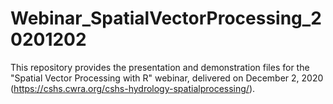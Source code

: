 # Webinar_SpatialVectorProcessing_20201202
This repository provides the presentation and demonstration files for the "Spatial Vector Processing with R" webinar, delivered on December 2, 2020 (https://cshs.cwra.org/cshs-hydrology-spatialprocessing/).
